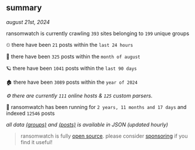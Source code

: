 
## summary
_august 21st, 2024_

ransomwatch is currently crawling `393` sites belonging to `199` unique groups

⏲ there have been `21` posts within the `last 24 hours`

🦈 there have been `325` posts within the `month of august`

🪐 there have been `1041` posts within the `last 90 days`

🏚 there have been `3089` posts within the `year of 2024`

_⚙️ there are currently `111` online hosts & `125` custom parsers._

🦕 ransomwatch has been running for `2 years, 11 months and 17 days` and indexed `12546` posts

_all data  [(groups)](http://ransomwhat.telemetry.ltd/groups) and [(posts)](http://ransomwhat.telemetry.ltd/posts) is available in JSON (updated hourly)_

> ransomwatch is fully [open source](https://github.com/joshhighet/ransomwatch#ransomwatch--). please consider [sponsoring](https://github.com/sponsors/joshhighet) if you find it useful!
